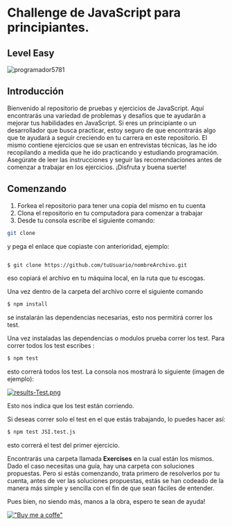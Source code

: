 # Challenge de JavaScript para principiantes.
## Level Easy


![programador5781](https://i.postimg.cc/7CYLzgFz/programador5781.png)

## Introducción

Bienvenido al repositorio de pruebas y ejercicios de JavaScript. Aquí encontrarás una variedad de problemas y desafíos que te ayudarán a mejorar tus habilidades en JavaScript. Si eres un principiante o un desarrollador que busca practicar, estoy seguro de que encontrarás algo que te ayudará a seguir creciendo en tu carrera en este repositorio. El mismo contiene ejercicios que se usan en entrevistas técnicas, las he ido recopilando a medida que he ido practicando y estudiando programación. Asegúrate de leer las instrucciones y seguir las recomendaciones antes de comenzar a trabajar en los ejercicios. ¡Disfruta y buena suerte!


## Comenzando

 1. Forkea el repositorio para tener una copia del mismo en tu cuenta
 2. Clona el repositorio en tu computadora para comenzar a trabajar
 3. Desde tu consola escribe el siguiente comando:

```bash
git clone
```
y pega el enlace que copiaste con anterioridad, ejemplo:

```bash

$ git clone https://github.com/tuUsuario/nombreArchivo.git

```

eso copiará el archivo en tu máquina local, en la ruta que tu escogas.

Una vez dentro de la carpeta del archivo corre el siguiente comando

```bash
$ npm install
```
se instalarán las dependencias necesarias, esto nos permitirá correr los test.

Una vez instaladas las dependencias o modulos prueba correr los test. Para correr  todos los test escribes :
```bash
$ npm test
```
esto correrá todos los test. La consola nos mostrará lo siguiente (imagen de ejemplo):

[![results-Test.png](https://i.postimg.cc/3xsDSVjy/results-Test.png)](https://postimg.cc/XrgJX2z3)

Esto nos indica que los test están corriendo.

Si deseas correr solo el test en el que estás trabajando, lo puedes hacer así:

```bash
$ npm test JSI.test.js
```
esto correrá el test del primer ejercicio.

Encontrarás una carpeta llamada **Exercises** en la cual están los mismos. Dado el caso necesitas una guía, hay una carpeta con soluciones propuestas. Pero si estás comenzando, trata primero de resolverlos por tu cuenta, antes de ver las soluciones propuestas, estás se han codeado de la manera más simple y sencilla con el fin de que sean fáciles de entender.


 Pues bien, no siendo más, manos a la obra, espero te sean de ayuda!

 
 [!["Buy me a coffe"](https://www.buymeacoffee.com/assets/img/custom_images/orange_img.png)](https://www.buymeacoffee.com/programador5781)






